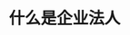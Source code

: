---
title: "什么是企业法人"
description: "企业法人，是指以营利为目的，独立地从事商品生产和经营活动的社会经济组织。在西方某些国家，企业法人就是指股份有限公司和有限责任公司。在我国，除了公司法人以外,还有国有企业法人、集体企业法人等企业法人的种类。随着我国以公司制为主的现代企业制度的逐步建立,今后我国企业法人主要也是指公司法人。 [1] 
具有符合国家法律规定的资金数额、企业名称、章程、组织机构、住所等法定条件，能够独立承担民事责任，经主管机关（工商部门）核准登记取得法人资格的社会经济组织。"
picture: 

label_default: "alice" 
label_primary: "story"
label_success: 
label_info: "personal"
label_warning: "warning"
label_danger: 
---